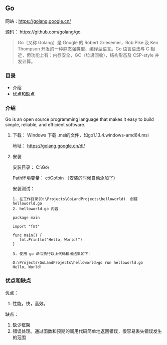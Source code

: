 ## Go

网站：https://golang.google.cn/

源码： https://github.com/golang/go

> Go（又称 Golang）是 Google 的 Robert Griesemer，Rob Pike 及 Ken Thompson 开发的一种静态强类型、编译型语言。Go 语言语法与 C 相近，但功能上有：内存安全，GC（垃圾回收），结构形态及 CSP-style 并发计算。

### 目录
* 介绍
* [优点和缺点](#优点和缺点)

### 介绍
Go is an open source programming language that makes it easy to build simple, reliable, and efficient software.

1. 下载： Windows 下载 .msi的文件，如go1.13.4.windows-amd64.msi

    地址： https://golang.google.cn/dl/

2. 安装

    安装目录： C:\Go\
    
    Path环境变量： c:\Go\bin （安装的时候自动添加了）
    
    安装测试： 
    ```text
    1. 在工作目录(D:\Projects\GoLandProjects\helloworld)  创建helloworld.go
    2. helloworld.go 内容
    
    package main
    
    import "fmt"
    
    func main() {
       fmt.Println("Hello, World!")
    }
    
    3. 使用 go 命令执行以上代码输出结果如下：
    
    D:\Projects\GoLandProjects\helloworld>go run helloworld.go
    Hello, World!
    ```

### 优点和缺点
优点： 

1. 性能，快，高效。

缺点：

1. 缺少框架
2. 错误处理。通过函数和预期的调用代码简单地返回错误，很容易丢失错误发生的范围